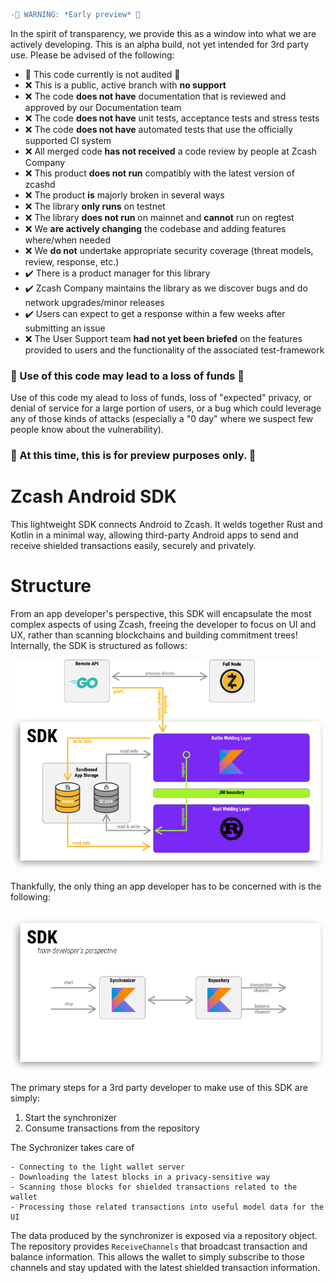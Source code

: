 ```diff
-🛑 WARNING: *Early preview* 🛑  
```
In the spirit of transparency, we provide this as a window into what we are actively developing. This is an alpha build, not yet intended for 3rd party use. Please be advised of the following:

* 🛑 This code currently is not audited 🛑
* ❌ This is a public, active branch with **no support**
* ❌ The code **does not have** documentation that is reviewed and approved by our Documentation team
* ❌ The code **does not have** unit tests, acceptance tests and stress tests
* ❌ The code **does not have** automated tests that use the officially supported CI system
* ❌ All merged code **has not received** a code review by people at Zcash Company
* ❌ This product **does not run** compatibly with the latest version of zcashd
* ❌ The product **is** majorly broken in several ways
* ❌ The library **only runs** on testnet
* ❌ The library **does not run** on mainnet and **cannot** run on regtest
* ❌ We **are actively changing** the codebase and adding features where/when needed
* ❌ We **do not** undertake appropriate security coverage (threat models, review, response, etc.)
* :heavy_check_mark: There is a product manager for this library
* :heavy_check_mark: Zcash Company maintains the library as we discover bugs and do network upgrades/minor releases
* :heavy_check_mark: Users can expect to get a response within a few weeks after submitting an issue
* ❌ The User Support team **had not yet been briefed** on the features provided to users and the functionality of the associated test-framework

 ### 🛑 Use of this code may lead to a loss of funds 🛑 
 
 Use of this code my alead to loss of funds, loss of "expected" privacy, or denial of service for a large portion of users, or a bug which could leverage any of those kinds of attacks (especially a "0 day" where we suspect few people know about the vulnerability).

### :eyes: At this time, this is for preview purposes only. :eyes: 


# Zcash Android SDK

This lightweight SDK connects Android to Zcash. It welds together Rust and Kotlin in a minimal way, allowing third-party Android apps to send and receive shielded transactions easily, securely and privately.

# Structure

From an app developer's perspective, this SDK will encapsulate the most complex aspects of using Zcash, freeing the developer to focus on UI and UX, rather than scanning blockchains and building commitment trees! Internally, the SDK is structured as follows:


![SDK Diagram](assets/sdk-diagram.png?raw=true "SDK Diagram DRAFT")

Thankfully, the only thing an app developer has to be concerned with is the following:

![SDK Diagram Developer Perspective](assets/sdk_dev_pov.png?raw=true "SDK Diagram Dev POV DRAFT")

The primary steps for a 3rd party developer to make use of this SDK are simply:

  1. Start the synchronizer
  2. Consume transactions from the repository
  
The Sychronizer takes care of
  
    - Connecting to the light wallet server
    - Downloading the latest blocks in a privacy-sensitive way
    - Scanning those blocks for shielded transactions related to the wallet
    - Processing those related transactions into useful model data for the UI
    
The data produced by the synchronizer is exposed via a repository object. The repository provides `ReceiveChannels` that broadcast transaction and balance information. This allows the wallet to simply subscribe to those channels and stay updated with the latest shielded transaction information.
